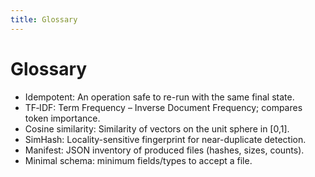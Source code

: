 ```yaml
---
title: Glossary
---
```


# Glossary

- Idempotent: An operation safe to re-run with the same final state.
- TF‑IDF: Term Frequency – Inverse Document Frequency; compares token importance.
- Cosine similarity: Similarity of vectors on the unit sphere in [0,1].
- SimHash: Locality-sensitive fingerprint for near-duplicate detection.
- Manifest: JSON inventory of produced files (hashes, sizes, counts).
- Minimal schema: minimum fields/types to accept a file.

